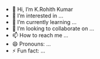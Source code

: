 - 👋 Hi, I’m K.Rohith Kumar
- 👀 I’m interested in ...
- 🌱 I’m currently learning ...
- 💞️ I’m looking to collaborate on ...
- 📫 How to reach me ...
- 😄 Pronouns: ...
- ⚡ Fun fact: ...

<!---
ROHITHKATARI/ROHITHKATARI is a ✨ special ✨ repository because its `README.md` (this file) appears on your GitHub profile.
You can click the Preview link to take a look at your changes.
--->
